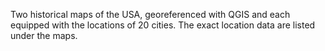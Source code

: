 Two historical maps of the USA, georeferenced with QGIS and each equipped with the locations of 20 cities. The exact location data are listed under the maps.
